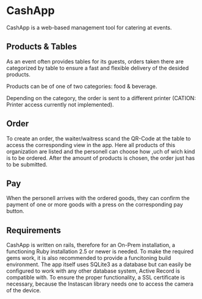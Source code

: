 # CashApp

CashApp is a web-based management tool for catering at events.

## Products & Tables
As an event often provides tables for its guests, orders taken there are categorized by table to ensure a fast and flexible delivery of the desided products.

Products can be of one of two categories: food & beverage.

Depending on the category, the order is sent to a different printer (CATION: Printer access currently not implemented).

## Order
To create an order, the waiter/waitress scand the QR-Code at the table to access the corresponding view in the app. Here all products of this organization are listed and the personell can choose how ,uch of wich kind is to be ordered. After the amount of products is chosen, the order just has to be submitted.

## Pay
When the personell arrives with the ordered goods, they can confirm the payment of one or more goods with a press on the corresponding pay button.

## Requirements
CashApp is written on rails, therefore for an On-Prem installation, a functioning Ruby installation 2.5 or newer is needed. To make the required gems work, it is also recommended to provide a funcitoning build environment. The app itself uses SQLite3 as a database but can easily be configured to work with any other database system, Active Record is compatible with. To ensure the proper functionality, a SSL certificate is necessary, because the Instascan library needs one to access the camera of the device.
